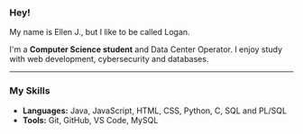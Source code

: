 ### Hey!

My name is Ellen J., but I like to be called Logan.

I'm a **Computer Science student** and Data Center Operator. I enjoy study with web development, cybersecurity and databases.

---

### My Skills

- **Languages:** Java, JavaScript, HTML, CSS, Python, C, SQL and PL/SQL
- **Tools:** Git, GitHub, VS Code, MySQL


<!--
**ellenjess/ellenjess** is a ✨ _special_ ✨ repository because its `README.md` (this file) appears on your GitHub profile.

Here are some ideas to get you started:

- 🔭 I’m currently working on ...
- 🌱 I’m currently learning ...
- 👯 I’m looking to collaborate on ...
- 🤔 I’m looking for help with ...
- 💬 Ask me about ...
- 📫 How to reach me: ...
- 😄 Pronouns: ...
- ⚡ Fun fact: ...
-->
